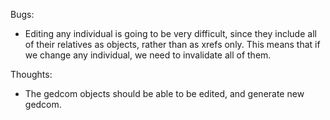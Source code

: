 Bugs:
- Editing any individual is going to be very difficult, since they include all of their relatives as objects, rather than as xrefs only. This means that if we change any individual, we need to invalidate all of them.

Thoughts:

- The gedcom objects should be able to be edited, and generate new gedcom.